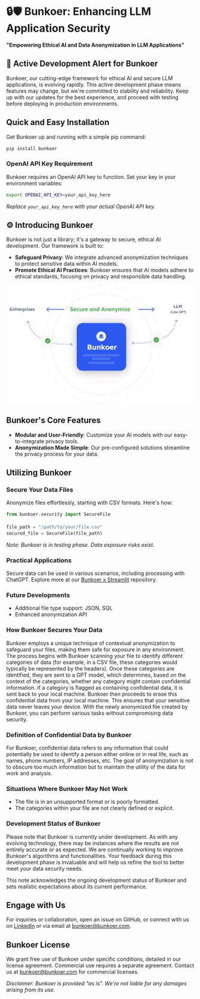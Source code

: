 
# 🔒🛡️ Bunkoer: Enhancing LLM Application Security

**"Empowering Ethical AI and Data Anonymization in LLM Applications"**

## 🚧 Active Development Alert for Bunkoer

Bunkoer, our cutting-edge framework for ethical AI and secure LLM applications, is evolving rapidly. This active development phase means features may change, but we're committed to stability and reliability. Keep up with our updates for the best experience, and proceed with testing before deploying in production environments.

## Quick and Easy Installation

Get Bunkoer up and running with a simple pip command:

```bash
pip install bunkoer
```

### OpenAI API Key Requirement

Bunkoer requires an OpenAI API key to function. Set your key in your environment variables:

```bash
export OPENAI_API_KEY=your_api_key_here
```

*Replace `your_api_key_here` with your actual OpenAI API key.*

## ⚙️ Introducing Bunkoer

Bunkoer is not just a library; it's a gateway to secure, ethical AI development. Our framework is built to:

- **Safeguard Privacy**: We integrate advanced anonymization techniques to protect sensitive data within AI models.
- **Promote Ethical AI Practices**: Bunkoer ensures that AI models adhere to ethical standards, focusing on privacy and responsible data handling.

![Bunkoer's Working Schema](images/schema.png)

## Bunkoer's Core Features

- **Modular and User-Friendly**: Customize your AI models with our easy-to-integrate privacy tools.
- **Anonymization Made Simple**: Our pre-configured solutions streamline the privacy process for your data.

## Utilizing Bunkoer

### Secure Your Data Files

Anonymize files effortlessly, starting with CSV formats. Here's how:

```python
from bunkoer.security import SecureFile 

file_path = "/path/to/your/file.csv"
secured_file = SecureFile(file_path)
```

*Note: Bunkoer is in testing phase. Data exposure risks exist.*

### Practical Applications

Secure data can be used in various scenarios, including processing with ChatGPT. Explore more at our [Bunkoer x Streamlit](https://github.com/Bunkoer/bunkoer-x-streamlit) repository.

### Future Developments

- Additional file type support: JSON, SQL
- Enhanced anonymization API


### How Bunkoer Secures Your Data
Bunkoer employs a unique technique of contextual anonymization to safeguard your files, making them safe for exposure in any environment. The process begins with Bunkoer scanning your file to identify different categories of data (for example, in a CSV file, these categories would typically be represented by the headers). Once these categories are identified, they are sent to a GPT model, which determines, based on the context of the categories, whether any category might contain confidential information. If a category is flagged as containing confidential data, it is sent back to your local machine. Bunkoer then proceeds to erase this confidential data from your local machine. This ensures that your sensitive data never leaves your device. With the newly anonymized file created by Bunkoer, you can perform various tasks without compromising data security.

### Definition of Confidential Data by Bunkoer
For Bunkoer, confidential data refers to any information that could potentially be used to identify a person either online or in real life, such as names, phone numbers, IP addresses, etc. The goal of anonymization is not to obscure too much information but to maintain the utility of the data for work and analysis.

### Situations Where Bunkoer May Not Work
- The file is in an unsupported format or is poorly formatted.
- The categories within your file are not clearly defined or explicit.

### Development Status of Bunkoer

Please note that Bunkoer is currently under development. As with any evolving technology, there may be instances where the results are not entirely accurate or as expected. We are continually working to improve Bunkoer's algorithms and functionalities. Your feedback during this development phase is invaluable and will help us refine the tool to better meet your data security needs.

This note acknowledges the ongoing development status of Bunkoer and sets realistic expectations about its current performance.

## Engage with Us

For inquiries or collaboration, open an issue on GitHub, or connect with us on [LinkedIn](https://www.linkedin.com/company/bunkoer/) or via email at bunkoer@bunkoer.com.

## Bunkoer License

We grant free use of Bunkoer under specific conditions, detailed in our license agreement. Commercial use requires a separate agreement. Contact us at bunkoer@bunkoer.com for commercial licenses.

*Disclaimer: Bunkoer is provided "as is". We're not liable for any damages arising from its use.*
